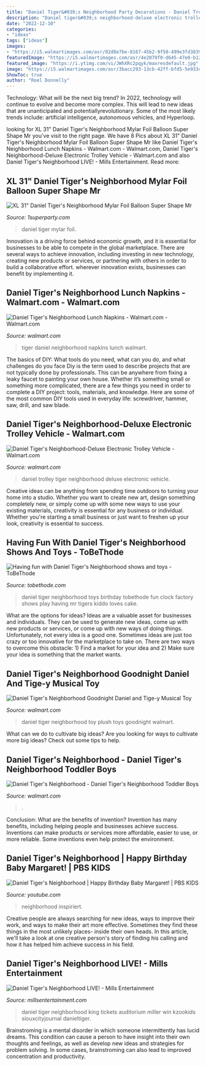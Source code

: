 ```yaml
---
title: "Daniel Tiger&#039;s Neighborhood Party Decorations - Daniel Trolley Tiger Neighborhood Deluxe Electronic Vehicle"
description: "Daniel tiger&#039;s neighborhood-deluxe electronic trolley vehicle"
date: "2022-12-10"
categories:
- "ideas"
tags: ["ideas"]
images:
- "https://i5.walmartimages.com/asr/02d8e7be-8167-45b2-9f50-499e3fd38391_1.014f66729fcab3a88f42575ad8b8aa2d.jpeg"
featuredImage: "https://i5.walmartimages.com/asr/4e2079f0-d645-47e0-b122-de742cf00d6b_1.1e36855f7e79bc84a40f4c9f76d34f6e.jpeg"
featured_image: "https://i.ytimg.com/vi/JWhXRc2pqyk/maxresdefault.jpg"
image: "https://i5.walmartimages.com/asr/3bacc293-13cb-42ff-bfd5-5e933c73e527_1.286d5263bf83eb068dcb6aea3790af42.jpeg"
ShowToc: true
author: "Roel Donnelly"
---
```



Technology: What will be the next big trend?
In 2022, technology will continue to evolve and become more complex. This will lead to new ideas that are unanticipated and potentiallyrevolutionary. Some of the most likely trends include: artificial intelligence, autonomous vehicles, and Hyperloop.

	

		
looking for XL 31&quot; Daniel Tiger&#039;s Neighborhood Mylar Foil Balloon Super Shape Mr you've visit to the right page. We have 8 Pics about XL 31&quot; Daniel Tiger&#039;s Neighborhood Mylar Foil Balloon Super Shape Mr like Daniel Tiger&#039;s Neighborhood Lunch Napkins - Walmart.com - Walmart.com, Daniel Tiger&#039;s Neighborhood-Deluxe Electronic Trolley Vehicle - Walmart.com and also Daniel Tiger&#039;s Neighborhood LIVE! - Mills Entertainment. Read more:
		
    
## XL 31&quot; Daniel Tiger&#039;s Neighborhood Mylar Foil Balloon Super Shape Mr

<img loading=lazy src="https://cdn1.bigcommerce.com/n-63unu/4aqyw6/products/10125/images/52683/daniel_tiger_balloon2__66300.1502498653.1280.1280.jpg?c=2" onerror="this.onerror=null;this.src='https://tse2.mm.bing.net/th?id=OIP.oj5kALQ5qw4A5uu37jExvgHaK_&amp;pid=15.1';" alt="XL 31&quot; Daniel Tiger&#039;s Neighborhood Mylar Foil Balloon Super Shape Mr">

_Source: 1superparty.com_

>daniel tiger mylar foil. 

	

Innovation is a driving force behind economic growth, and it is essential for businesses to be able to compete in the global marketplace. There are several ways to achieve innovation, including investing in new technology, creating new products or services, or partnering with others in order to build a collaborative effort. wherever innovation exists, businesses can benefit by implementing it.

    
## Daniel Tiger&#039;s Neighborhood Lunch Napkins - Walmart.com - Walmart.com

<img loading=lazy src="https://i5.walmartimages.com/asr/02d8e7be-8167-45b2-9f50-499e3fd38391_1.014f66729fcab3a88f42575ad8b8aa2d.jpeg" onerror="this.onerror=null;this.src='https://tse3.mm.bing.net/th?id=OIP.TFl5HG3G5R3-8boh-Tw2WwHaHa&amp;pid=15.1';" alt="Daniel Tiger&#039;s Neighborhood Lunch Napkins - Walmart.com - Walmart.com">

_Source: walmart.com_

>tiger daniel neighborhood napkins lunch walmart. 

	

The basics of DIY: What tools do you need, what can you do, and what challenges do you face
Diy is the term used to describe projects that are not typically done by professionals. This can be anywhere from fixing a leaky faucet to painting your own house. Whether it’s something small or something more complicated, there are a few things you need in order to complete a DIY project: tools, materials, and knowledge. Here are some of the most common DIY tools used in everyday life: screwdriver, hammer, saw, drill, and saw blade.

    
## Daniel Tiger&#039;s Neighborhood-Deluxe Electronic Trolley Vehicle - Walmart.com

<img loading=lazy src="https://i5.walmartimages.com/asr/3bacc293-13cb-42ff-bfd5-5e933c73e527_1.286d5263bf83eb068dcb6aea3790af42.jpeg" onerror="this.onerror=null;this.src='https://tse2.mm.bing.net/th?id=OIP.Lv9gFqRqX8zAYA7xxzq_zQHaHa&amp;pid=15.1';" alt="Daniel Tiger&#039;s Neighborhood-Deluxe Electronic Trolley Vehicle - Walmart.com">

_Source: walmart.com_

>daniel trolley tiger neighborhood deluxe electronic vehicle. 

	

Creative ideas can be anything from spending time outdoors to turning your home into a studio. Whether you want to create new art, design something completely new, or simply come up with some new ways to use your existing materials, creativity is essential for any business or individual. Whether you're starting a small business or just want to freshen up your look, creativity is essential to success.

    
## Having Fun With Daniel Tiger&#039;s Neighborhood Shows And Toys - ToBeThode

<img loading=lazy src="http://www.tobethode.com/wp-content/uploads/2013/11/daniel-tiger-731x1024.jpg" onerror="this.onerror=null;this.src='https://tse4.mm.bing.net/th?id=OIP.jpN9EptyBqRGntZfWpQX_gHaKX&amp;pid=15.1';" alt="Having fun with Daniel Tiger&#039;s Neighborhood shows and toys - ToBeThode">

_Source: tobethode.com_

>daniel tiger neighborhood toys birthday tobethode fun clock factory shows play having mr tigers kiddo loves cake. 

	

What are the options for ideas?
Ideas are a valuable asset for businesses and individuals. They can be used to generate new ideas, come up with new products or services, or come up with new ways of doing things. Unfortunately, not every idea is a good one. Sometimes ideas are just too crazy or too innovative for the marketplace to take on. There are two ways to overcome this obstacle: 1) Find a market for your idea and 2) Make sure your idea is something that the market wants.

    
## Daniel Tiger&#039;s Neighborhood Goodnight Daniel And Tige-y Musical Toy

<img loading=lazy src="https://i5.walmartimages.com/asr/4e2079f0-d645-47e0-b122-de742cf00d6b_1.1e36855f7e79bc84a40f4c9f76d34f6e.jpeg" onerror="this.onerror=null;this.src='https://tse2.mm.bing.net/th?id=OIP.DAoKFi2ANyTkQZuy1XnjkAHaKo&amp;pid=15.1';" alt="Daniel Tiger&#039;s Neighborhood Goodnight Daniel and Tige-y Musical Toy">

_Source: walmart.com_

>daniel tiger neighborhood toy plush toys goodnight walmart. 

	

What can we do to cultivate big ideas?
Are you looking for ways to cultivate more big ideas? Check out some tips to help.

    
## Daniel Tiger&#039;s Neighborhood - Daniel Tiger&#039;s Neighborhood Toddler Boys

<img loading=lazy src="https://i5.walmartimages.com/asr/fba1b058-142e-4618-acc7-ce12129e8dd7.dd1df879fbeaa19d86035a05f4b9de82.jpeg" onerror="this.onerror=null;this.src='https://tse1.mm.bing.net/th?id=OIP.HGZNZkPB-ix9AaGZZMVIbwHaJ4&amp;pid=15.1';" alt="Daniel Tiger&#039;s Neighborhood - Daniel Tiger&#039;s Neighborhood Toddler Boys">

_Source: walmart.com_

>. 

	

Conclusion: What are the benefits of invention?
Invention has many benefits, including helping people and businesses achieve success. Inventions can make products or services more affordable, easier to use, or more reliable. Some inventions even help protect the environment.

    
## Daniel Tiger&#039;s Neighborhood | Happy Birthday Baby Margaret! | PBS KIDS

<img loading=lazy src="https://i.ytimg.com/vi/JWhXRc2pqyk/maxresdefault.jpg" onerror="this.onerror=null;this.src='https://tse1.mm.bing.net/th?id=OIP.l8nIR3vDIfEoe67rHWFV5wHaEK&amp;pid=15.1';" alt="Daniel Tiger&#039;s Neighborhood | Happy Birthday Baby Margaret! | PBS KIDS">

_Source: youtube.com_

>neighborhood inspiriert. 

	

Creative people are always searching for new ideas, ways to improve their work, and ways to make their art more effective. Sometimes they find these things in the most unlikely places- inside their own heads. In this article, we'll take a look at one creative person's story of finding his calling and how it has helped him achieve success in his field.

    
## Daniel Tiger&#039;s Neighborhood LIVE! - Mills Entertainment

<img loading=lazy src="http://millsentertainment.com/wp-content/uploads/2017/04/Danieltiger_3-1000x667.jpg" onerror="this.onerror=null;this.src='https://tse4.mm.bing.net/th?id=OIP.wqYblYilknUkqgkStgnNwwHaE8&amp;pid=15.1';" alt="Daniel Tiger&#039;s Neighborhood LIVE! - Mills Entertainment">

_Source: millsentertainment.com_

>daniel tiger neighborhood king tickets auditorium miller win kzookids siouxcityjournal danieltiger. 

	

Brainstroming is a mental disorder in which someone intermittently has lucid dreams. This condition can cause a person to have insight into their own thoughts and feelings, as well as develop new ideas and strategies for problem solving. In some cases, brainstroming can also lead to improved concentration and productivity.

